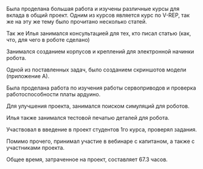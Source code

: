 Была проделана большая работа и изучены различные курсы для вклада в общий проект. Одним из курсов является курс по V-REP, так же на эту же тему было прочитано несколько статей. 

Так же Илья занимался консультацией для тех, кто писал статью (как, что, для чего в роботе сделано)

Занимался созданием корпусов и креплений для электронной начинки робота. 

Одной из поставленных задач, было созданием скриншотов модели (приложение А).

Была проделана работа по изучения работы сервоприводов и проверка работоспособности платы ардуино.

Для улучшения проекта, занимался поиском симуляций для роботов.

Илья также занимался тестовой печатью деталей для робота. 

Участвовал в введение в проект студентов 1го курса, проверял задания. 

Помимо прочего, принимал участие в вебинаре с капитаном, а также с участниками проекта.

Общее время, затраченное на проект, составляет 67.3 часов.
